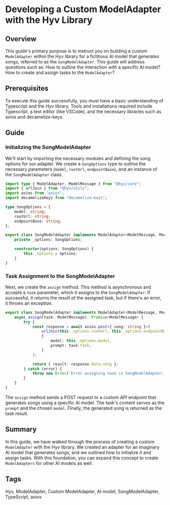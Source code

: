 # Developing a Custom ModelAdapter with the Hyv Library

## Overview

This guide's primary purpose is to instruct you on building a custom `ModelAdapter` within the Hyv
library for a fictitious AI model that generates songs, referred to as the `SongModelAdapter`. This
guide will address questions such as: How to outline the interaction with a specific AI model? How
to create and assign tasks to the `ModelAdapter`?

## Prerequisites

To execute this guide successfully, you must have a basic understanding of Typescript and the Hyv
library. Tools and installations required include Typescript, a text editor (like VSCode), and the
necessary libraries such as axios and decamelize-keys.

## Guide

### Initializing the SongModelAdapter

We'll start by importing the necessary modules and defining the song options for our adapter. We
create a `SongOptions` type to outline the necessary parameters (`model`, `rootUrl`,
`endpointBase`), and an instance of the `SongModelAdapter` class.

```typescript
import type { ModelAdapter, ModelMessage } from "@hyv/core";
import { urlJoin } from "@hyv/utils";
import axios from "axios";
import decamelizeKeys from "decamelize-keys";

type SongOptions = {
    model: string;
    rootUrl: string;
    endpointBase: string;
};

export class SongModelAdapter implements ModelAdapter<ModelMessage, ModelMessage> {
    private _options: SongOptions;

    constructor(options: SongOptions) {
        this._options = options;
    }
}
```

### Task Assignment to the SongModelAdapter

Next, we create the `assign` method. This method is asynchronous and accepts a `task` parameter,
which it assigns to the `SongModelAdapter`. If successful, it returns the result of the assigned
task, but if there's an error, it throws an exception.

```typescript
export class SongModelAdapter implements ModelAdapter<ModelMessage, ModelMessage> {
    async assign(task: ModelMessage): Promise<ModelMessage> {
        try {
            const response = await axios.post<{ song: string }>(
                urlJoin(this._options.rootUrl, this._options.endpointBase),
                {
                    model: this._options.model,
                    prompt: task.task,
                }
            );

            return { result: response.data.song };
        } catch (error) {
            throw new Error(`Error assigning task in SongModelAdapter: ${error.message}`);
        }
    }
}
```

The `assign` method sends a POST request to a custom API endpoint that generates songs using a
specific AI model. The task's content serves as the `prompt` and the chosen `model`. Finally, the
generated song is returned as the task result.

## Summary

In this guide, we have walked through the process of creating a custom `ModelAdapter` with the Hyv
library. We created an adapter for an imaginary AI model that generates songs, and we outlined how
to initialize it and assign tasks. With this foundation, you can expand this concept to create
`ModelAdapters` for other AI models as well.

## Tags

Hyv, ModelAdapter, Custom ModelAdapter, AI model, SongModelAdapter, TypeScript, axios
